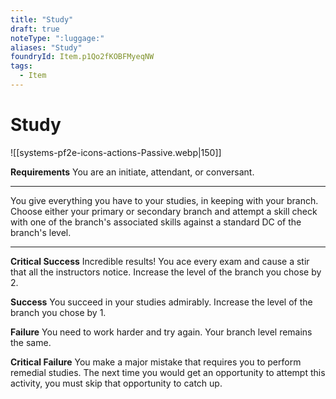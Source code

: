 ```yaml
---
title: "Study"
draft: true
noteType: ":luggage:"
aliases: "Study"
foundryId: Item.p1Qo2fKOBFMyeqNW
tags:
  - Item
---
```


# Study
![[systems-pf2e-icons-actions-Passive.webp|150]]

**Requirements** You are an initiate, attendant, or conversant.

* * *

You give everything you have to your studies, in keeping with your branch. Choose either your primary or secondary branch and attempt a skill check with one of the branch's associated skills against a standard DC of the branch's level.

* * *

**Critical Success** Incredible results! You ace every exam and cause a stir that all the instructors notice. Increase the level of the branch you chose by 2.

**Success** You succeed in your studies admirably. Increase the level of the branch you chose by 1.

**Failure** You need to work harder and try again. Your branch level remains the same.

**Critical Failure** You make a major mistake that requires you to perform remedial studies. The next time you would get an opportunity to attempt this activity, you must skip that opportunity to catch up.
